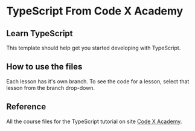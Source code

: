 # TypeScript From Code X Academy
## Learn TypeScript

This template should help get you started developing with TypeScript.

## How to use the files
Each lesson has it's own branch. To see the code for a lesson, select that lesson from the branch drop-down.

## Reference
All the course files for the TypeScript tutorial on site [Code X Academy](https://www.codex.academy/).
